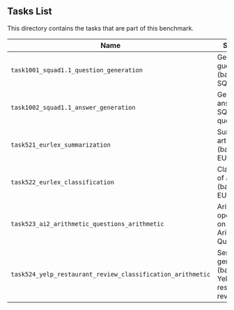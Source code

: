 ## Tasks List 

This directory contains the tasks that are part of this benchmark. 


Name | Summary | Category
---- | ----------- | --------
`task1001_squad1.1_question_generation` | Generating guestions (based on SQuAD 1.1) | Question Generation  
`task1002_squad1.1_answer_generation` | Generating answers to SQuAD 1.1 questions | Answer Generation
`task521_eurlex_summarization` | Summarizing articles (based on EURLEX) | Summarization  
`task522_eurlex_classification` | Classification of articles (based on EURLEX) | Classification
`task523_ai2_arithmetic_questions_arithmetic` | Arithmetic operations on AI2 Arithmetic Questions | Arithmetic
`task524_yelp_restaurant_review_classification_arithmetic` | Sentiment generation (based on Yelp restaurant review) | Classification

